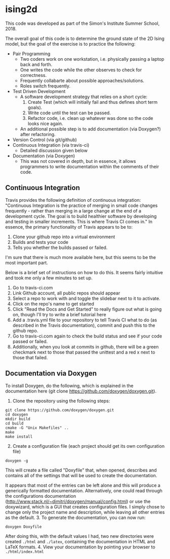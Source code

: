 # ising2d
This code was developed as part of the Simon's Institute Summer School, 2018.

The overall goal of this code is to determine the ground state of the 2D Ising model, 
but the goal of the exercise is to practice the following:
+ Pair Programming
  + Two coders work on one workstation, i.e. physically passing a laptop back and forth. 
  + One writes the code while the other observes to check for correctness.
  + Frequently collabarte about possible approaches/solutions.
  + Roles switch frequently.
+ Test Driven Development
  + A software development strategy that relies on a short cycle:
    1. Create Test (which will initially fail and thus defines short term goals).
    2. Write code until the test can be passed.
    3. Refactor code, i.e. clean up whatever was done so the code looks nice again.
  + An additional possible step is to add documentation (via Doxygen?) after refactoring. 
+ Version Control (via git/github)
+ Continuous Integration (via travis-ci)
  + Detailed discussion given below
+ Documentation (via Doxygen)
  + This was not covered in depth, but in essence, it allows programmers to write documentation within the comments of their code. 

## Continuous Integration
Travis provides the following definition of continuous integration: "Continuous Integration is the practice of merging in small code changes frequently - rather than merging in a large change at the end of a development cycle. The goal is to build healthier software by developing and testing in smaller increments. This is where Travis CI comes in."
In essence, the primary functionality of Travis appears to be to:
1. Clone your github repo into a virtual environment
2. Builds and tests your code
3. Tells you whether the builds passed or failed.


I'm sure that there is much more available here, but this seems to be the most important part. 

Below is a brief set of instructions on how to do this. It seems fairly intuitive and took me only a few minutes to set up.

1. Go to travis-ci.com
2. Link Github account, all public repos should appear
3. Select a repo to work with and toggle the slidebar next to it to activate. 
4. Click on the repo's name to get started
5. Click "Read the Docs and Get Started" to really figure out what is going on, though I'll try to write a brief tutorial here
6. Add a .travis.yml file to your repository to tell Travis CI what to do (as described in the Travis documentation), commit and push this to the github repo.
7. Go to travis-ci.com again to check the build status and see if your code passed or failed. 
8. Additionally, when you look at commits in github, there will be a green checkmark next to those that passed the unittest and a red x next to those that failed.

## Documentation via Doxygen
To install Doxygen, do the following, which is explained in the documentation here (git clone https://github.com/doxygen/doxygen.git).

1. Clone the repository using the following steps:
```
git clone https://github.com/doxygen/doxygen.git
cd doxygen
mkdir build
cd build
cmake -G "Unix Makefiles" ..
make
make install
```
2. Create a configuration file (each project should get its own configuration file)
```
doxygen -g
```
   This will create a file called "Doxyfile" that, when opened, describes and contains all of the settings that will be used to create the documentation.
  
   It appears that most of the entries can be left alone and this will produce a generically formatted documentation.
   Alternatively, one could read through the configurations documentation (http://www.stack.nl/~dimitri/doxygen/manual/config.html)
   or use the doxywizard, which is a GUI that creates configuration files. 
   I simply chose to change only the project name and description, while leaving all other entries as the default. 
3. To generate the documentation, you can now run:
```
doxygen Doxyfile
```
   After doing this, with the default values I had, two new directories were created `./html` and `./latex`, containing the documentation in HTML and LaTeX formats.
4. View your documentation by pointing your browser to `./html/index.html`
